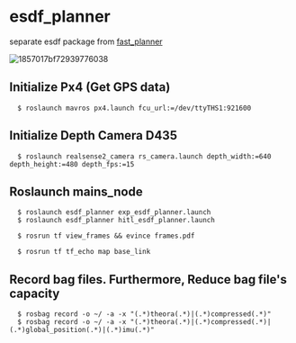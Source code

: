 # esdf_planner
separate esdf package from [fast_planner](https://github.com/HKUST-Aerial-Robotics/Fast-Planner)

![1857017bf72939776038](https://user-images.githubusercontent.com/69444682/160658182-89b4e271-4fe5-4c73-b2d9-41fdee4f34c7.jpg)

## Initialize Px4 (Get GPS data)
```shell
  $ roslaunch mavros px4.launch fcu_url:=/dev/ttyTHS1:921600
```

## Initialize Depth Camera D435
```shell
  $ roslaunch realsense2_camera rs_camera.launch depth_width:=640 depth_height:=480 depth_fps:=15
```

## Roslaunch mains_node
```shell
  $ roslaunch esdf_planner exp_esdf_planner.launch
  $ roslaunch esdf_planner hitl_esdf_planner.launch
```
```shell
  $ rosrun tf view_frames && evince frames.pdf
```
```shell
  $ rosrun tf tf_echo map base_link
```

## Record bag files. Furthermore, Reduce bag file's capacity
```shell
  $ rosbag record -o ~/ -a -x "(.*)theora(.*)|(.*)compressed(.*)"
  $ rosbag record -o ~/ -a -x "(.*)theora(.*)|(.*)compressed(.*)|(.*)global_position(.*)|(.*)imu(.*)"
```
